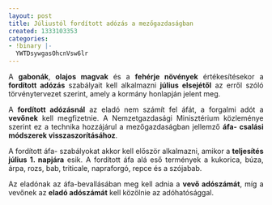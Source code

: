```yaml
---
layout: post
title: Júliustól fordított adózás a mezőgazdaságban
created: 1333103353
categories:
- !binary |-
  YWTDsywgasOhcnVsw6lr
---
```

<p style="text-align: justify;">A <strong>gabonák</strong>, <strong>olajos magvak</strong> és a <strong>fehérje növények</strong> értékesítésekor a <strong>fordított adózás</strong> szabályait kell alkalmazni <strong>július elsejétől</strong> az erről szóló törvénytervezet szerint, amely a kormány honlapján jelent meg.</p><p style="text-align: justify;"><!--break-->A <strong>fordított adózásnál</strong> az eladó nem számít fel áfát, a forgalmi adót a <strong>vevőnek</strong> kell megfizetnie. A Nemzetgazdasági Minisztérium közleménye szerint ez a technika hozzájárul a mezőgazdaságban jellemző <strong>áfa- csalási módszerek visszaszorításához</strong>.</p><p style="text-align: justify;">A fordított áfa- szabályokat akkor kell először alkalmazni, amikor a <strong>teljesítés július 1. napjára</strong> esik. A fordított áfa alá eső termények a kukorica, búza, árpa, rozs, bab, triticale, napraforgó, repce és a szójabab.</p><p style="text-align: justify;">Az eladónak az áfa-bevallásában meg kell adnia a <strong>vevő adószámát</strong>, míg a vevőnek az <strong>eladó adószámát</strong> kell közölnie az adóhatósággal.</p>
